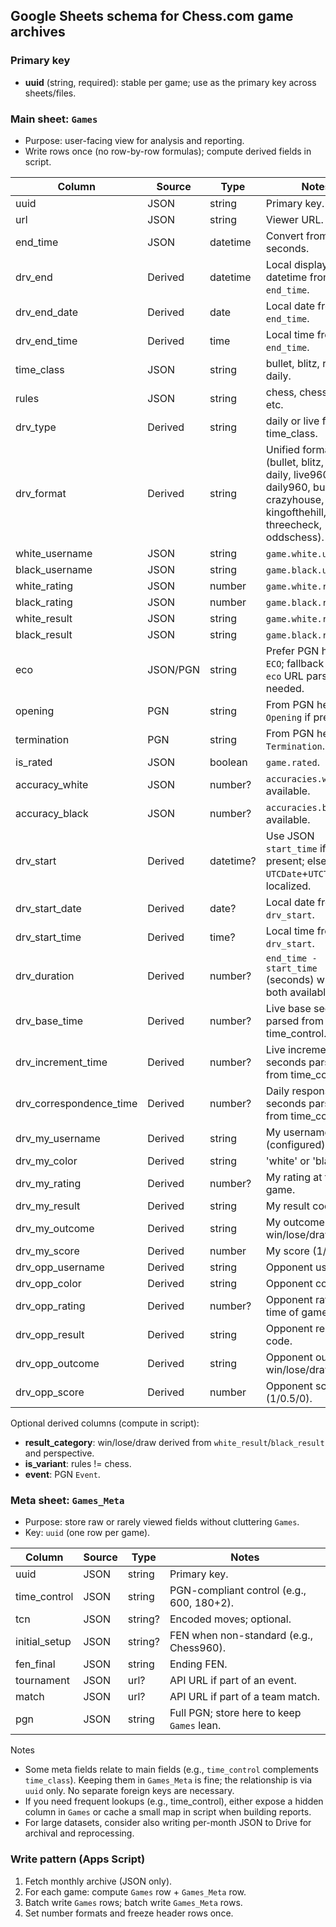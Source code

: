 ## Google Sheets schema for Chess.com game archives

### Primary key
- **uuid** (string, required): stable per game; use as the primary key across sheets/files.

### Main sheet: `Games`
- Purpose: user-facing view for analysis and reporting.
- Write rows once (no row-by-row formulas); compute derived fields in script.

| Column | Source | Type | Notes |
|---|---|---|---|
| uuid | JSON | string | Primary key. |
| url | JSON | string | Viewer URL. |
| end_time | JSON | datetime | Convert from epoch seconds. |
| drv_end | Derived | datetime | Local display datetime from `end_time`. |
| drv_end_date | Derived | date | Local date from `end_time`. |
| drv_end_time | Derived | time | Local time from `end_time`. |
| time_class | JSON | string | bullet, blitz, rapid, daily. |
| rules | JSON | string | chess, chess960, etc. |
| drv_type | Derived | string | daily or live from time_class. |
| drv_format | Derived | string | Unified format (bullet, blitz, rapid, daily, live960, daily960, bughouse, crazyhouse, kingofthehill, threecheck, oddschess). |
| white_username | JSON | string | `game.white.username`. |
| black_username | JSON | string | `game.black.username`. |
| white_rating | JSON | number | `game.white.rating`. |
| black_rating | JSON | number | `game.black.rating`. |
| white_result | JSON | string | `game.white.result`. |
| black_result | JSON | string | `game.black.result`. |
| eco | JSON/PGN | string | Prefer PGN header `ECO`; fallback JSON `eco` URL parse if needed. |
| opening | PGN | string | From PGN header `Opening` if present. |
| termination | PGN | string | From PGN header `Termination`. |
| is_rated | JSON | boolean | `game.rated`. |
| accuracy_white | JSON | number? | `accuracies.white` if available. |
| accuracy_black | JSON | number? | `accuracies.black` if available. |
| drv_start | Derived | datetime? | Use JSON `start_time` if present; else PGN `UTCDate`+`UTCTime` localized. |
| drv_start_date | Derived | date? | Local date from `drv_start`. |
| drv_start_time | Derived | time? | Local time from `drv_start`. |
| drv_duration | Derived | number? | `end_time - start_time` (seconds) when both available. |
| drv_base_time | Derived | number? | Live base seconds parsed from time_control. |
| drv_increment_time | Derived | number? | Live increment seconds parsed from time_control. |
| drv_correspondence_time | Derived | number? | Daily response seconds parsed from time_control. |
| drv_my_username | Derived | string | My username (configured). |
| drv_my_color | Derived | string | 'white' or 'black'. |
| drv_my_rating | Derived | number? | My rating at time of game. |
| drv_my_result | Derived | string | My result code. |
| drv_my_outcome | Derived | string | My outcome win/lose/draw. |
| drv_my_score | Derived | number | My score (1/0.5/0). |
| drv_opp_username | Derived | string | Opponent username. |
| drv_opp_color | Derived | string | Opponent color. |
| drv_opp_rating | Derived | number? | Opponent rating at time of game. |
| drv_opp_result | Derived | string | Opponent result code. |
| drv_opp_outcome | Derived | string | Opponent outcome win/lose/draw. |
| drv_opp_score | Derived | number | Opponent score (1/0.5/0). |

Optional derived columns (compute in script):
- **result_category**: win/lose/draw derived from `white_result`/`black_result` and perspective.
- **is_variant**: rules != chess.
- **event**: PGN `Event`.

### Meta sheet: `Games_Meta`
- Purpose: store raw or rarely viewed fields without cluttering `Games`.
- Key: `uuid` (one row per game).

| Column | Source | Type | Notes |
|---|---|---|---|
| uuid | JSON | string | Primary key. |
| time_control | JSON | string | PGN-compliant control (e.g., 600, 180+2). |
| tcn | JSON | string? | Encoded moves; optional. |
| initial_setup | JSON | string? | FEN when non-standard (e.g., Chess960). |
| fen_final | JSON | string | Ending FEN. |
| tournament | JSON | url? | API URL if part of an event. |
| match | JSON | url? | API URL if part of a team match. |
| pgn | JSON | string | Full PGN; store here to keep `Games` lean. |

Notes
- Some meta fields relate to main fields (e.g., `time_control` complements `time_class`). Keeping them in `Games_Meta` is fine; the relationship is via `uuid` only. No separate foreign keys are necessary.
- If you need frequent lookups (e.g., time_control), either expose a hidden column in `Games` or cache a small map in script when building reports.
- For large datasets, consider also writing per-month JSON to Drive for archival and reprocessing.

### Write pattern (Apps Script)
1) Fetch monthly archive (JSON only).
2) For each game: compute `Games` row + `Games_Meta` row.
3) Batch write `Games` rows; batch write `Games_Meta` rows.
4) Set number formats and freeze header rows once.

